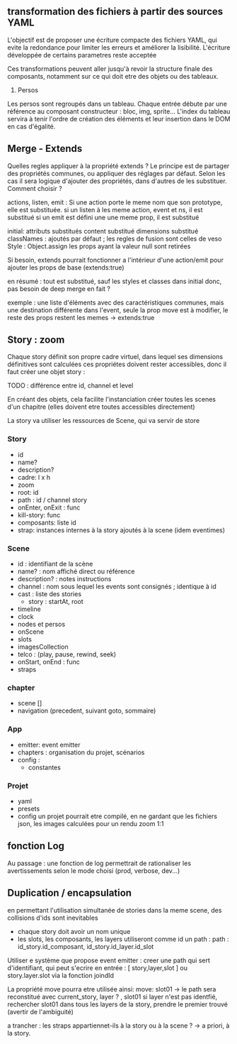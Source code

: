 ## transformation des fichiers à partir des sources YAML

L'objectif est de proposer une écriture compacte des fichiers YAML, qui evite la redondance pour limiter les erreurs et améliorer la lisibilité. 
L'écriture développée de certains parametres reste acceptée 

Ces transformations peuvent aller jusqu'à revoir la structure finale des composants, notamment sur ce qui doit etre des objets ou des tableaux.

1. Persos

Les persos sont regroupés dans un tableau. 
Chaque entrée débute par une référence au composant constructeur : bloc, img, sprite...
L'index du tableau servira à tenir l'ordre de création des éléments et leur insertion dans le DOM en cas d'égalité.


## Merge - Extends
Quelles regles appliquer à la propriété extends ?
Le principe est de partager des propriétés communes, ou appliquer des réglages par défaut.
Selon les cas il sera logique d'ajouter des propriétés, dans d'autres de les substituer. Comment choisir ?

actions, listen, emit :
Si une action porte le meme nom que son prototype, elle est substituée.
si un listen à les meme action, event et ns, il est substitué
si un emit est défini une une meme prop, il est substitué

initial:
attributs substitués
content substitué
dimensions substitué
classNames : ajoutés par défaut ; les regles de fusion sont celles de veso
Style : Object.assign
les props ayant la valeur null sont retirées

Si besoin, extends pourrait fonctionner a l'intérieur d'une action/emit pour ajouter les props de base (extends:true)

en résumé : tout est substitué, sauf les styles et classes dans initial
donc, pas besoin de deep merge en fait ?

exemple : une liste d'éléments avec des caractéristiques communes, mais une destination différente
dans l'event, seule la prop  move est à modifier, le reste des props restent les memes -> extends:true


## Story : zoom
Chaque story définit son propre cadre virtuel, dans lequel ses dimensions définitives sont calculées 
ces propriétes doivent rester accessibles, donc il faut créer une objet story :

TODO : différence entre id, channel et level

En créant des objets, cela facilite l'instanciation 
créer toutes les scenes d'un chapitre (elles doivent etre toutes accessibles directement)

La story va utiliser les ressources de Scene, qui va servir de store
### Story
  - id
  - name?
  - description?
  - cadre: l x h
  - zoom
  - root: id
  - path : id / channel story
  - onEnter, onExit : func
  - kill-story: func
  - composants: liste id
  - strap: instances internes à la story ajoutés à la scene (idem eventimes)
  
  

### Scene
  - id : identifiant de la scène
  - name? : nom affiché direct ou référence
  - description? : notes instructions
  - channel : nom sous lequel les events sont consignés ; identique à id
  - cast : liste des stories
    - story : startAt, root
  - timeline
  - clock
  - nodes et persos 
  - onScene
  - slots
  - imagesCollection
  - telco : (play, pause, rewind, seek)
  - onStart, onEnd : func
  - straps


### chapter
 - scene []
 - navigation (precedent, suivant goto, sommaire)

### App
- emitter: event emitter
- chapters : organisation du projet, scénarios
- config :
  - constantes

### Projet
- yaml
- presets
- config
un projet pourrait etre compilé, en ne gardant que les fichiers json, les images calculées pour un rendu zoom 1:1

## fonction Log
Au passage : une fonction de log permettrait de rationaliser les avertissements selon le mode choisi (prod, verbose, dev...)

## Duplication / encapsulation
en permettant l'utilisation simultanée de stories dans la meme scene, des collisions d'ids sont inevitables
- chaque story doit avoir un nom unique
- les slots, les composants, les layers utiliseront comme id un path :
path : id_story.id_composant, id_story.id_layer.id_slot

Utiliser e système que propose event emitter : 
creer une path qui sert d'identifiant, qui peut s'ecrire en entrée :
\[ story,layer,slot \] ou story.layer.slot via la fonction joindId

La propriété move pourra etre utilisée ainsi:
move: slot01 -> le path sera reconstitué avec current_story, layer ? , slot01
si layer n'est pas identfié, rechercher slot01 dans tous les layers de la story, prendre le premier trouvé (avertir de l'ambiguité)

a trancher : les straps appartiennet-ils à la story ou à la scene ?
-> a priori, à la story. 

